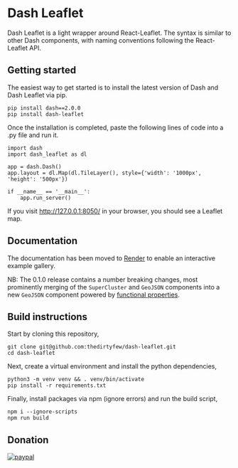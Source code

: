 # Dash Leaflet

Dash Leaflet is a light wrapper around React-Leaflet. The syntax is similar to other Dash components, with naming conventions following the React-Leaflet API.

## Getting started

The easiest way to get started is to install the latest version of Dash and Dash Leaflet via pip.

```
pip install dash==2.0.0
pip install dash-leaflet
```

Once the installation is completed, paste the following lines of code into a .py file and run it.

````
import dash
import dash_leaflet as dl

app = dash.Dash()
app.layout = dl.Map(dl.TileLayer(), style={'width': '1000px', 'height': '500px'})

if __name__ == '__main__':
    app.run_server()
````

If you visit http://127.0.0.1:8050/ in your browser, you should see a Leaflet map.

## Documentation

The documentation has been moved to [Render](https://dash-leaflet-docs.onrender.com/) to enable an interactive example gallery.

NB: The 0.1.0 release contains a number breaking changes, most prominently merging of the `SuperCluster` and `GeoJSON` components into a new `GeoJSON` component powered by [functional properties](https://dash-leaflet-docs.onrender.com/#func_props).

## Build instructions

Start by cloning this repository,

````
git clone git@github.com:thedirtyfew/dash-leaflet.git
cd dash-leaflet
````

Next, create a virtual environment and install the python dependencies,

````
python3 -m venv venv && . venv/bin/activate
pip install -r requirements.txt
````

Finally, install packages via npm (ignore errors) and run the build script,

````
npm i --ignore-scripts
npm run build
````

## Donation

[![paypal](https://www.paypalobjects.com/en_US/i/btn/btn_donateCC_LG.gif)](https://www.paypal.com/cgi-bin/webscr?cmd=_donations&business=Z9RXT5HVPK3B8&currency_code=DKK&source=url)


